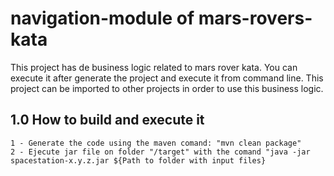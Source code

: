 # navigation-module of mars-rovers-kata

This project has de business logic related to mars rover kata. 
You can execute it after generate the project and execute it from command line. 
This project can be imported to other projects in order to use this business logic.

## 1.0 How to build and execute it
	1 - Generate the code using the maven comand: "mvn clean package"
	2 - Ejecute jar file on folder "/target" with the comand "java -jar spacestation-x.y.z.jar ${Path to folder with input files}
   